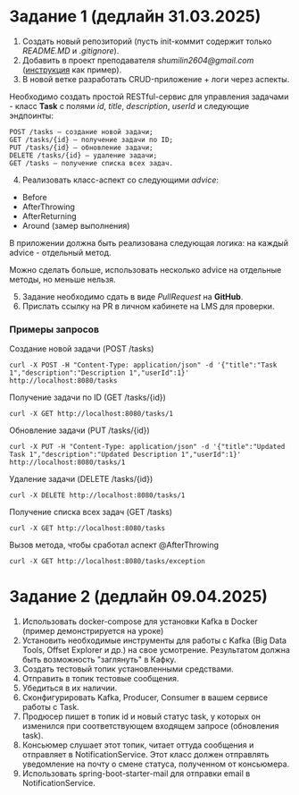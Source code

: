 # Задание 1 (дедлайн 31.03.2025)
1. Создать новый репозиторий (пусть init-коммит содержит только _README.MD_ и _.gitignore_).
2. Добавить в проект преподавателя _shumilin2604@gmail.com_ ([инструкция](https://docs.github.com/ru/account-and-profile/setting-up-and-managing-your-personal-account-on-github/managing-access-to-your-personal-repositories/inviting-collaborators-to-a-personal-repository) как пример).
3. В новой ветке разработать CRUD-приложение + логи через аспекты.

Необходимо создать простой RESTful-сервис для управления задачами - класс **Task** с полями _id_, _title_, _description_, _userId_ и следующие эндпоинты:
  
    POST /tasks — создание новой задачи;
    GET /tasks/{id} — получение задачи по ID;
    PUT /tasks/{id} — обновление задачи;
    DELETE /tasks/{id} — удаление задачи;
    GET /tasks — получение списка всех задач.

4. Реализовать класс-аспект со следующими _advice_:
- Before
- AfterThrowing
- AfterReturning
- Around (замер выполнения)

В приложении должна быть реализована следующая логика: на каждый advice - отдельный метод.

Можно сделать больше, использовать несколько advice на отдельные методы, но меньше нельзя.

5. Задание необходимо сдать в виде _PullRequest_ на **GitHub**.
6. Прислать ссылку на PR в личном кабинете на LMS для проверки.

### Примеры запросов
Создание новой задачи (POST /tasks)

    curl -X POST -H "Content-Type: application/json" -d '{"title":"Task 1","description":"Description 1","userId":1}' http://localhost:8080/tasks

Получение задачи по ID (GET /tasks/{id})

    curl -X GET http://localhost:8080/tasks/1

Обновление задачи (PUT /tasks/{id})

    curl -X PUT -H "Content-Type: application/json" -d '{"title":"Updated Task 1","description":"Updated Description 1","userId":1}' http://localhost:8080/tasks/1

Удаление задачи (DELETE /tasks/{id})

    curl -X DELETE http://localhost:8080/tasks/1

Получение списка всех задач (GET /tasks)

    curl -X GET http://localhost:8080/tasks

Вызов метода, чтобы сработал аспект @AfterThrowing

    curl -X GET http://localhost:8080/tasks/exception

# Задание 2 (дедлайн 09.04.2025)
1. Использовать docker-compose для установки Kafka в Docker (пример демонстрируется на уроке)
2. Установить необходимые инструменты для работы с Kafka (Big Data Tools, Offset Explorer и др.) на свое усмотрение. Результатом должна быть возможность "заглянуть" в Кафку.
3. Создать тестовый топик установленными средствами.
3. Отправить в топик тестовые сообщения.
4. Убедиться в их наличии.
5. Сконфигурировать Kafka, Producer, Consumer в вашем сервисе работы с Task.
6. Продюсер пишет в топик id и новый статус task, у которых он изменился при соответствующем входящем запросе (обновления task).
7. Консьюмер слушает этот топик, читает оттуда сообщения и отправляет в NotificationService. Этот класс должен отправлять уведомление на почту о смене статуса, полученном от консьюмера.
8. Использовать spring-boot-starter-mail для отправки email в NotificationService.
